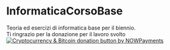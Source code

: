 # InformaticaCorsoBase
Teoria ed esercizi di informatica base per il biennio.  
Ti ringrazio per la donazione per il lavoro svolto
<a href="https://nowpayments.io/donation?api_key=5VXXTXT-P794Y10-HME46AQ-41RDEAQ" target="_blank" rel="noreferrer noopener">
    <img src="https://nowpayments.io/images/embeds/donation-button-white.svg" alt="Cryptocurrency & Bitcoin donation button by NOWPayments">
</a>
